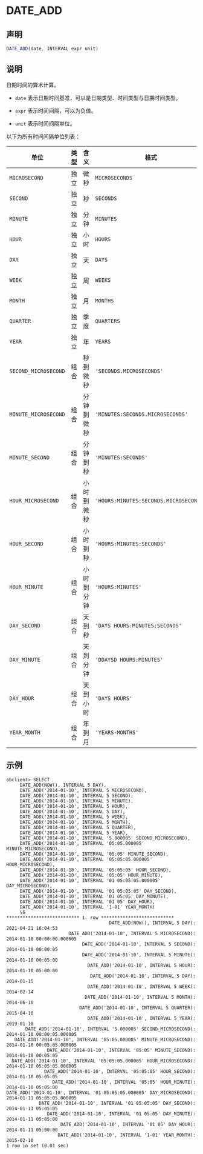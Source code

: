 DATE_ADD
=============================



声明
-----------------------

```javascript
DATE_ADD(date, INTERVAL expr unit)
```



说明
-----------------------

日期时间的算术计算。

* `date` 表示日期时间基准，可以是日期类型、时间类型与日期时间类型。



* `expr` 表示时间间隔，可以为负值。



* `unit` 表示时间间隔单位。






以下为所有时间间隔单位列表：


|          单位          | 类型 |  含义   |                   格式                   |
|----------------------|----|-------|----------------------------------------|
| `MICROSECOND`        | 独立 | 微秒    | `MICROSECONDS`                         |
| `SECOND`             | 独立 | 秒     | `SECONDS`                              |
| `MINUTE`             | 独立 | 分钟    | `MINUTES`                              |
| `HOUR`               | 独立 | 小时    | `HOURS`                                |
| `DAY`                | 独立 | 天     | `DAYS`                                 |
| `WEEK`               | 独立 | 周     | `WEEKS`                                |
| `MONTH`              | 独立 | 月     | `MONTHS`                               |
| `QUARTER`            | 独立 | 季度    | `QUARTERS`                             |
| `YEAR`               | 独立 | 年     | `YEARS`                                |
| `SECOND_MICROSECOND` | 组合 | 秒到微秒  | `'SECONDS.MICROSECONDS'`               |
| `MINUTE_MICROSECOND` | 组合 | 分钟到微秒 | `'MINUTES:SECONDS.MICROSECONDS'`       |
| `MINUTE_SECOND`      | 组合 | 分钟到秒  | `'MINUTES:SECONDS'`                    |
| `HOUR_MICROSECOND`   | 组合 | 小时到微秒 | `'HOURS:MINUTES:SECONDS.MICROSECONDS'` |
| `HOUR_SECOND`        | 组合 | 小时到秒  | `'HOURS:MINUTES:SECONDS'`              |
| `HOUR_MINUTE`        | 组合 | 小时到分钟 | `'HOURS:MINUTES'`                      |
| `DAY_SECOND`         | 组合 | 天到秒   | `'DAYS HOURS:MINUTES:SECONDS'`         |
| `DAY_MINUTE`         | 组合 | 天到分钟  | `'DDAYSD HOURS:MINUTES'`               |
| `DAY_HOUR`           | 组合 | 天到小时  | `'DAYS HOURS'`                         |
| `YEAR_MONTH`         | 组合 | 年到月   | `'YEARS-MONTHS'`                       |



示例
-----------------------

```unknow
obclient> SELECT
     DATE_ADD(NOW(), INTERVAL 5 DAY),
     DATE_ADD('2014-01-10', INTERVAL 5 MICROSECOND),
     DATE_ADD('2014-01-10', INTERVAL 5 SECOND),
     DATE_ADD('2014-01-10', INTERVAL 5 MINUTE),
     DATE_ADD('2014-01-10', INTERVAL 5 HOUR),
     DATE_ADD('2014-01-10', INTERVAL 5 DAY),
     DATE_ADD('2014-01-10', INTERVAL 5 WEEK),
     DATE_ADD('2014-01-10', INTERVAL 5 MONTH),
     DATE_ADD('2014-01-10', INTERVAL 5 QUARTER),
     DATE_ADD('2014-01-10', INTERVAL 5 YEAR),
     DATE_ADD('2014-01-10', INTERVAL '5.000005' SECOND_MICROSECOND),
     DATE_ADD('2014-01-10', INTERVAL '05:05.000005' MINUTE_MICROSECOND),
     DATE_ADD('2014-01-10', INTERVAL '05:05' MINUTE_SECOND),
     DATE_ADD('2014-01-10', INTERVAL '05:05:05.000005' HOUR_MICROSECOND),
     DATE_ADD('2014-01-10', INTERVAL '05:05:05' HOUR_SECOND),
     DATE_ADD('2014-01-10', INTERVAL '05:05' HOUR_MINUTE),
     DATE_ADD('2014-01-10', INTERVAL '01 05:05:05.000005' DAY_MICROSECOND),
     DATE_ADD('2014-01-10', INTERVAL '01 05:05:05' DAY_SECOND),
     DATE_ADD('2014-01-10', INTERVAL '01 05:05' DAY_MINUTE),
     DATE_ADD('2014-01-10', INTERVAL '01 05' DAY_HOUR),
     DATE_ADD('2014-01-10', INTERVAL '1-01' YEAR_MONTH)
     \G
*************************** 1. row ***************************
                                      DATE_ADD(NOW(), INTERVAL 5 DAY): 2021-04-21 16:04:53
                       DATE_ADD('2014-01-10', INTERVAL 5 MICROSECOND): 2014-01-10 00:00:00.000005
                            DATE_ADD('2014-01-10', INTERVAL 5 SECOND): 2014-01-10 00:00:05
                            DATE_ADD('2014-01-10', INTERVAL 5 MINUTE): 2014-01-10 00:05:00
                              DATE_ADD('2014-01-10', INTERVAL 5 HOUR): 2014-01-10 05:00:00
                               DATE_ADD('2014-01-10', INTERVAL 5 DAY): 2014-01-15
                              DATE_ADD('2014-01-10', INTERVAL 5 WEEK): 2014-02-14
                             DATE_ADD('2014-01-10', INTERVAL 5 MONTH): 2014-06-10
                           DATE_ADD('2014-01-10', INTERVAL 5 QUARTER): 2015-04-10
                              DATE_ADD('2014-01-10', INTERVAL 5 YEAR): 2019-01-10
       DATE_ADD('2014-01-10', INTERVAL '5.000005' SECOND_MICROSECOND): 2014-01-10 00:00:05.000005
   DATE_ADD('2014-01-10', INTERVAL '05:05.000005' MINUTE_MICROSECOND): 2014-01-10 00:05:05.000005
               DATE_ADD('2014-01-10', INTERVAL '05:05' MINUTE_SECOND): 2014-01-10 00:05:05
  DATE_ADD('2014-01-10', INTERVAL '05:05:05.000005' HOUR_MICROSECOND): 2014-01-10 05:05:05.000005
              DATE_ADD('2014-01-10', INTERVAL '05:05:05' HOUR_SECOND): 2014-01-10 05:05:05
                 DATE_ADD('2014-01-10', INTERVAL '05:05' HOUR_MINUTE): 2014-01-10 05:05:00
DATE_ADD('2014-01-10', INTERVAL '01 05:05:05.000005' DAY_MICROSECOND): 2014-01-11 05:05:05.000005
            DATE_ADD('2014-01-10', INTERVAL '01 05:05:05' DAY_SECOND): 2014-01-11 05:05:05
               DATE_ADD('2014-01-10', INTERVAL '01 05:05' DAY_MINUTE): 2014-01-11 05:05:00
                    DATE_ADD('2014-01-10', INTERVAL '01 05' DAY_HOUR): 2014-01-11 05:00:00
                   DATE_ADD('2014-01-10', INTERVAL '1-01' YEAR_MONTH): 2015-02-10
1 row in set (0.01 sec)
```
